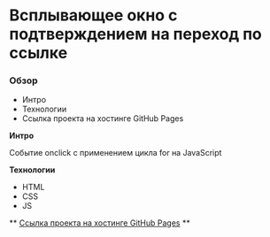 # Всплывающее окно с подтверждением на переход по ссылке

### Обзор
* Интро
* Технологии
* Ссылка проекта на хостинге GitHub Pages

**Интро**

Событие onclick с применением цикла for на JavaScript


**Технологии**
* HTML
* CSS
* JS

** [Ссылка проекта на хостинге GitHub Pages](https://stanmur.github.io/onclick-event-with-a-for-loop/index.html) **